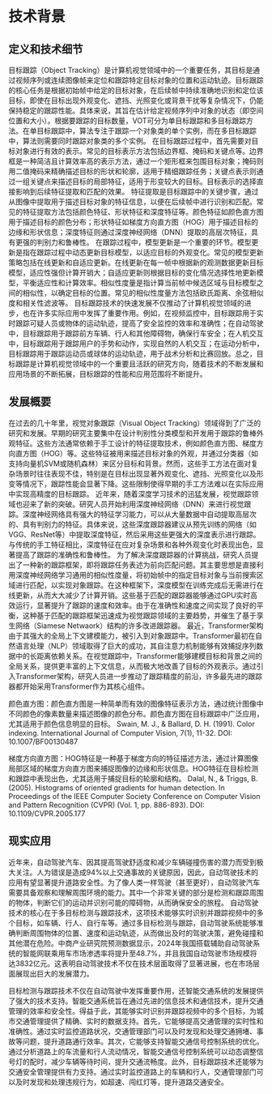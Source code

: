 # 技术背景

## 定义和技术细节

目标跟踪（Object Tracking）是计算机视觉领域中的一个重要任务，其目标是通过视频序列或连续图像帧来定位和跟踪特定目标对象的位置和运动轨迹。目标跟踪的核心任务是根据初始帧中给定的目标对象，在后续帧中持续准确地识别和定位该目标，即使在目标出现外观变化、遮挡、光照变化或背景干扰等复杂情况下，仍能保持稳定的跟踪性能。具体来说，其旨在估计给定视频序列中对象的状态（即空间位置和大小）。根据要跟踪的目标数量，VOT可分为单目标跟踪和多目标跟踪方法。在单目标跟踪中，算法专注于跟踪一个对象类的单个实例，而在多目标跟踪中，算法则需要同时跟踪对象类的多个实例。
在目标跟踪过程中，首先需要对目标对象进行有效的表示。常见的目标表示方法包括边界框、掩码和关键点等。边界框是一种简洁且计算效率高的表示方法，通过一个矩形框来包围目标对象；掩码则用二值掩码来精确描述目标的形状和轮廓，适用于精细跟踪任务；关键点表示则通过一组关键点来描述目标的局部特征，适用于形变较大的目标。目标表示的选择直接影响到后续特征提取和匹配的效果。
特征提取是目标跟踪中的关键步骤，通过从图像中提取用于描述目标对象的特征信息，以便在后续帧中进行识别和匹配。常见的特征提取方法包括颜色特征、形状特征和深度特征等。颜色特征如颜色直方图用于描述目标的颜色分布；形状特征如梯度方向直方图（HOG）用于描述目标的边缘和形状信息；深度特征则通过深度神经网络（DNN）提取的高层次特征，具有更强的判别力和鲁棒性。
在跟踪过程中，模型更新是一个重要的环节。模型更新是指在跟踪过程中动态更新目标模型，以适应目标的外观变化。常见的模型更新策略包括在线更新和自适应更新。在线更新在每一帧中根据新的观测数据更新目标模型，适应性强但计算开销大；自适应更新则根据目标的变化情况选择性地更新模型，平衡适应性和计算效率。相似性度量是指计算当前帧中候选区域与目标模型之间的相似性，以确定目标的位置。常见的相似性度量方法包括欧氏距离、余弦相似度和相关性滤波等。
目标跟踪技术的快速发展不仅推动了计算机视觉领域的进步，也在许多实际应用中发挥了重要作用。例如，在视频监控中，目标跟踪用于实时跟踪可疑人员或物体的运动轨迹，提高了安全监控的效率和准确性；在自动驾驶中，目标跟踪用于跟踪前方车辆、行人和其他障碍物，确保行车安全；在人机交互中，目标跟踪用于跟踪用户的手势和动作，实现自然的人机交互；在运动分析中，目标跟踪用于跟踪运动员或球体的运动轨迹，用于战术分析和比赛回放。总之，目标跟踪是计算机视觉领域中的一个重要且活跃的研究方向，随着技术的不断发展和应用场景的不断拓展，目标跟踪的性能和应用范围将不断提升。

## 发展概要

在过去的几十年里，视觉对象跟踪（Visual Object Tracking）领域得到了广泛的研究和发展。早期的研究主要集中在设计判别性分类模型和开发用于跟踪的鲁棒外观特征。这些方法通常依赖于手工设计的特征提取技术，例如颜色直方图、梯度方向直方图（HOG）等。这些特征被用来描述目标对象的外观，并通过分类器（如支持向量机SVM或随机森林）来区分目标和背景。然而，这些手工方法在面对复杂场景时往往表现不佳，特别是在目标出现显著外观变化、遮挡、光照变化以及形变等情况下，跟踪性能会显著下降。这些限制使得早期的手工方法难以在实际应用中实现高精度的目标跟踪。
近年来，随着深度学习技术的迅猛发展，视觉跟踪领域也迎来了新的突破。研究人员开始利用深度神经网络（DNN）来进行视觉跟踪。深度神经网络具有强大的特征学习能力，可以从大量数据中自动提取高层次的、具有判别力的特征。具体来说，这些深度跟踪器建议从预先训练的网络（如VGG、ResNet等）中提取深度特征，然后采用这些更强大的深度表示进行跟踪。与传统的手工特征相比，深度特征在应对复杂场景和各种外观变化时表现出色，显著提高了跟踪的准确性和鲁棒性。
为了解决深度跟踪器的计算挑战，研究人员提出了一种新的跟踪框架，即将跟踪任务表述为前向匹配问题。其主要思想是直接利用深度神经网络学习通用的相似性度量，将初始帧中的指定目标对象与当前搜索区域进行匹配，以实现对象跟踪。在这种框架下，深度模型在训练完成后无需进行在线更新，从而大大减少了计算开销。这些基于匹配的跟踪器能够通过GPU实时高效运行，显著提升了跟踪的速度和效率。由于在准确性和速度之间实现了良好的平衡，这种基于匹配的跟踪框架迅速成为视觉跟踪领域的主要趋势，并催生了基于孪生网络（Siamese Netwaork）结构的许多改进跟踪器。
最近，Transformer架构由于其强大的全局上下文建模能力，被引入到对象跟踪中。Transformer最初在自然语言处理（NLP）领域取得了巨大的成功，其自注意力机制能够有效捕捉序列数据中的长距离依赖关系。在视觉跟踪中，Transformer能够建模目标和背景之间的全局关系，提供更丰富的上下文信息，从而极大地改善了目标的外观表示。通过引入Transformer架构，研究人员进一步推动了跟踪精度的前沿，许多最先进的跟踪器都开始采用Transformer作为其核心组件。

颜色直方图：颜色直方图是一种简单而有效的图像特征表示方法，通过统计图像中不同颜色的像素数量来描述图像的颜色分布。颜色直方图在目标跟踪中广泛应用，尤其适用于颜色信息明显的目标。
Swain, M. J., & Ballard, D. H. (1991). Color indexing. International Journal of Computer Vision, 7(1), 11-32. DOI: 10.1007/BF00130487

梯度方向直方图：HOG特征是一种基于梯度方向的特征描述方法，通过计算图像局部区域的梯度方向直方图来捕捉图像的边缘和形状信息。HOG特征在目标检测和跟踪中表现出色，尤其适用于捕捉目标的轮廓和结构。
Dalal, N., & Triggs, B. (2005). Histograms of oriented gradients for human detection. In Proceedings of the IEEE Computer Society Conference on Computer Vision and Pattern Recognition (CVPR) (Vol. 1, pp. 886-893). DOI: 10.1109/CVPR.2005.177

## 现实应用

近年来，自动驾驶汽车、因其提高驾驶舒适度和减少车辆碰撞伤害的潜力而受到极大关注。人为错误是造成94%以上交通事故的关键原因，因此，自动驾驶技术的应用有望显著提升道路安全性。为了像人类一样驾驶（甚至更好），自动驾驶汽车需要具备观察和理解周围环境的能力。其中一个非常关键的部分是检测和跟踪周围的物体，判断它们的运动并识别可能的障碍物，从而确保安全的旅程。
自动驾驶技术的核心在于多目标检测与跟踪技术，这项技术能够实时识别并跟踪视频中的多个目标，如车辆、行人、自行车等。通过多目标检测与跟踪，自动驾驶系统能够准确判断周围物体的位置、速度和运动轨迹，从而做出及时的驾驶决策，避免碰撞和其他潜在危险。中商产业研究院预测数据显示，2024年我国搭载辅助自动驾驶系统的智能网联乘用车市场渗透率将提升至48.7%，并且我国自动驾驶市场规模将达3832亿元。这表明自动驾驶技术不仅在技术层面取得了显著进展，也在市场层面展现出巨大的发展潜力。

目标检测与跟踪技术不仅在自动驾驶中发挥重要作用，还智能交通系统的发展提供了强大的技术支持。智能交通系统旨在通过先进的信息技术和通信技术，提升交通管理的效率和安全性。得益于此，其能够实时识别并跟踪视频中的多个目标，为城市交通管理提供了精确、实时的数据支持。首先，它能够提高交通管理的实时性和准确性。通过实时监控道路状况，交通管理部门可以及时发现和处理交通拥堵、事故等问题，提升道路通行效率。其次，它能够支持智能交通信号控制系统的优化。通过分析道路上的车流量和行人流动情况，智能交通信号控制系统可以动态调整信号灯的配时，减少车辆等待时间，提升交通流畅度。此外，目标跟踪技术还能够为交通安全管理提供有力支持。通过实时监控道路上的车辆和行人，交通管理部门可以及时发现和处理违规行为，如超速、闯红灯等，提升道路交通安全。


